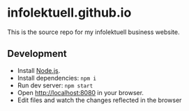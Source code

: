# infolektuell.github.io

This is the source repo for my infolektuell business website.

## Development

- Install [Node.js].
- Install dependencies: `npm i`
- Run dev server: `npm start`
- Open <http://localhost:8080> in your browser.
- Edit files and watch the changes reflected in the browser

[node.js]: https://nodejs.org
